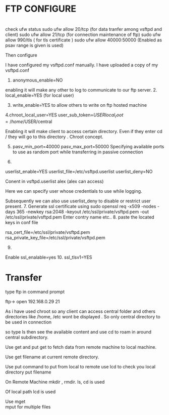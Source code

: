 # FTP CONFIGURE<h1>

check ufw status
sudo ufw allow 20/tcp	(for data tranfer among vsftpd and client) 
sudo ufw allow 21/tcp	(for connection maintenance of ftp)
sudo ufw allow 990/tls   	( for tls certificate )
sudo ufw allow 40000:50000  (Enabled as psav range is given is used)

Then configure

I have configured my vsftpd.conf manually. I have uploaded a copy of my vsftpd.conf

1. anonymous_enable=NO

enabling it will make any other to log to communicate to our ftp server.
2. local_enable=YES 		(for local user)

3. write_enable=YES
to allow others to write on ftp hosted machine

4.chroot_local_user=YES
user_sub_token=$USER
local_root=/home/$USER/central 

Enabling it will make client to access certain directory. Even if they enter cd / they will go to this directory . Chroot concept.

5. pasv_min_port=40000
    pasv_max_port=50000
Specifying available ports to use as random port while transferring in passive connection

6.
userlist_enable=YES
userlist_file=/etc/vsftpd.userlist
userlist_deny=NO

Conent in vsftpd.userlist
alex
(alex can access)

Here we can specify user whose credentials to use while logging. 

Subsequently we can also use userlist_deny to disable or restrict user present.
7.
Generate ssl certificate using
sudo openssl req -x509 -nodes -days 365 -newkey rsa:2048 -keyout /etc/ssl/private/vsftpd.pem -out /etc/ssl/private/vsftpd.pem
Enter contry name 
etc..
8.
paste the located keys in conf file

rsa_cert_file=/etc/ssl/private/vsftpd.pem
rsa_private_key_file=/etc/ssl/private/vsftpd.pem

9.
Enable ssl_enalable=yes
10.
ssl_tlsv1=YES


 
# <h1> Transfer

type ftp  in command prompt 

ftp-> open 192.168.0.29 21

As i have used chroot so any client can access central folder and others directories like /home,
/etc wont be displayed . So only central directory to be used in connection

so type ls
then see the available content
and use cd to roam in around central subdirectory. 

Use get and put 
get to fetch data from remote machine to local machine.

Use 
get  filename 
at current remote directory.

Use 
put command to put from local to remote
use lcd to check you local directory
put filename

On Remote Machine
 mkdir , rmdir.
ls, cd is used

Of local path
lcd is used

Use 
mget  
mput 
for multiple files